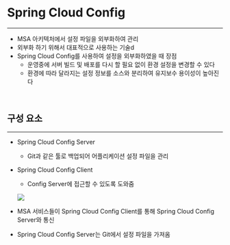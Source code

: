 # Spring Cloud Config
---
- MSA 아키텍처에서 설정 파일을 외부화하여 관리
- 외부화 하기 위해서 대표적으로 사용하는 기술d
- Spring Cloud Config를 사용하여 설정을 외부화하였을 때 장점
    - 운영중에 서버 빌드 및 배포를 다시 할 필요 없이 환경 설정을 변경할 수 있다
    - 환경에 따라 달라지는 설정 정보를 소스와 분리하여 유지보수 용이성이 높아진다

<br/>


## 구성 요소
---
- Spring Cloud Config Server
    - Git과 같은 툴로 백업되어 어플리케이션 설정 파일을 관리
- Spring Cloud Config Client
    - Config Server에 접근할 수 있도록 도와줌

    ![](images/2021-06-10-11-18-10.png)

- MSA 서비스들이 Spring Cloud Config Client를 통해 Spring Cloud Config Server와 통신
- Spring Cloud Config Server는 Git에서 설정 파일을 가져옴

<br/>

